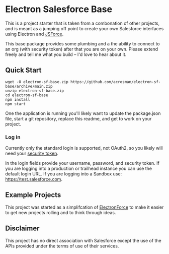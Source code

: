 # Electron Salesforce Base

This is a project starter that is taken from a combonation of other projects, and is meant as a jumping off point to create your own Salesforce interfaces using Electron and [JSForce](https://jsforce.github.io/).

This base package provides some plumbing and a the ability to connect to an org (with security token) after that you are on your own. Please extend freely and tell me what you build – I'd love to hear about it.

## Quick Start

    wget -O electron-sf-base.zip https://github.com/acrosman/electron-sf-base/archive/main.zip
    unzip electron-sf-base.zip
    cd electron-sf-base
    npm install
    npm start

One the application is running you'll likely want to update the package.json file, start a git repository, replace this readme, and get to work on your project.

### Log in

Currently only the standard login is supported, not OAuth2, so you likely will need your [security token](https://help.salesforce.com/articleView?id=user_security_token.htm&type=5).

In the login fields provide your username, password, and security token. If you are logging into a production or trailhead instance you can use the default login URL. If you are logging into a Sandbox use: https://test.salesforce.com.

## Example Projects

This project was started as a simplifcation of [ElectronForce](https://github.com/acrosman/electronForce) to make it easier to get new projects rolling and to think through ideas.

## Disclaimer

This project has no direct association with Salesforce except the use of the APIs provided under the terms of use of their services.
